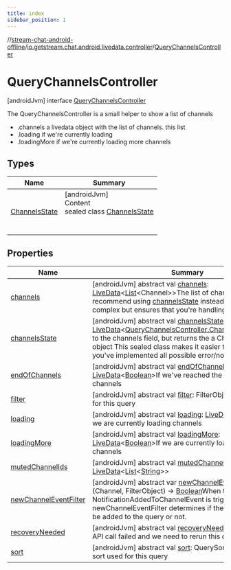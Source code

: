 ```yaml
---
title: index
sidebar_position: 1
---
```

//[stream-chat-android-offline](../../../index.md)/[io.getstream.chat.android.livedata.controller](../index.md)/[QueryChannelsController](index.md)



# QueryChannelsController  
 [androidJvm] interface [QueryChannelsController](index.md)

The QueryChannelsController is a small helper to show a list of channels

<ul><li>.channels a livedata object with the list of channels. this list</li><li>.loading if we're currently loading</li><li>.loadingMore if we're currently loading more channels</li></ul>   


## Types  
  
|  Name |  Summary | 
|---|---|
| <a name="io.getstream.chat.android.livedata.controller/QueryChannelsController.ChannelsState///PointingToDeclaration/"></a>[ChannelsState](ChannelsState/index.md)| <a name="io.getstream.chat.android.livedata.controller/QueryChannelsController.ChannelsState///PointingToDeclaration/"></a>[androidJvm]  <br/>Content  <br/>sealed class [ChannelsState](ChannelsState/index.md)  <br/><br/><br/>|


## Properties  
  
|  Name |  Summary | 
|---|---|
| <a name="io.getstream.chat.android.livedata.controller/QueryChannelsController/channels/#/PointingToDeclaration/"></a>[channels](channels.md)| <a name="io.getstream.chat.android.livedata.controller/QueryChannelsController/channels/#/PointingToDeclaration/"></a> [androidJvm] abstract val [channels](channels.md): [LiveData](https://developer.android.com/reference/kotlin/androidx/lifecycle/LiveData.html)&lt;[List](https://kotlinlang.org/api/latest/jvm/stdlib/kotlin.collections/-list/index.html)&lt;Channel&gt;&gt;The list of channels Typically we recommend using [channelsState](channelsState.md) instead, it's a bit more complex but ensures that you're handling all edge cases   <br/>|
| <a name="io.getstream.chat.android.livedata.controller/QueryChannelsController/channelsState/#/PointingToDeclaration/"></a>[channelsState](channelsState.md)| <a name="io.getstream.chat.android.livedata.controller/QueryChannelsController/channelsState/#/PointingToDeclaration/"></a> [androidJvm] abstract val [channelsState](channelsState.md): [LiveData](https://developer.android.com/reference/kotlin/androidx/lifecycle/LiveData.html)&lt;[QueryChannelsController.ChannelsState](ChannelsState/index.md)&gt;Similar to the channels field, but returns the a ChannelsState object This sealed class makes it easier to verify that you've implemented all possible error/no result states   <br/>|
| <a name="io.getstream.chat.android.livedata.controller/QueryChannelsController/endOfChannels/#/PointingToDeclaration/"></a>[endOfChannels](endOfChannels.md)| <a name="io.getstream.chat.android.livedata.controller/QueryChannelsController/endOfChannels/#/PointingToDeclaration/"></a> [androidJvm] abstract val [endOfChannels](endOfChannels.md): [LiveData](https://developer.android.com/reference/kotlin/androidx/lifecycle/LiveData.html)&lt;[Boolean](https://kotlinlang.org/api/latest/jvm/stdlib/kotlin/-boolean/index.html)&gt;If we've reached the end of the channels   <br/>|
| <a name="io.getstream.chat.android.livedata.controller/QueryChannelsController/filter/#/PointingToDeclaration/"></a>[filter](filter.md)| <a name="io.getstream.chat.android.livedata.controller/QueryChannelsController/filter/#/PointingToDeclaration/"></a> [androidJvm] abstract val [filter](filter.md): FilterObjectThe filter used for this query   <br/>|
| <a name="io.getstream.chat.android.livedata.controller/QueryChannelsController/loading/#/PointingToDeclaration/"></a>[loading](loading.md)| <a name="io.getstream.chat.android.livedata.controller/QueryChannelsController/loading/#/PointingToDeclaration/"></a> [androidJvm] abstract val [loading](loading.md): [LiveData](https://developer.android.com/reference/kotlin/androidx/lifecycle/LiveData.html)&lt;[Boolean](https://kotlinlang.org/api/latest/jvm/stdlib/kotlin/-boolean/index.html)&gt;If we are currently loading channels   <br/>|
| <a name="io.getstream.chat.android.livedata.controller/QueryChannelsController/loadingMore/#/PointingToDeclaration/"></a>[loadingMore](loadingMore.md)| <a name="io.getstream.chat.android.livedata.controller/QueryChannelsController/loadingMore/#/PointingToDeclaration/"></a> [androidJvm] abstract val [loadingMore](loadingMore.md): [LiveData](https://developer.android.com/reference/kotlin/androidx/lifecycle/LiveData.html)&lt;[Boolean](https://kotlinlang.org/api/latest/jvm/stdlib/kotlin/-boolean/index.html)&gt;If we are currently loading more channels   <br/>|
| <a name="io.getstream.chat.android.livedata.controller/QueryChannelsController/mutedChannelIds/#/PointingToDeclaration/"></a>[mutedChannelIds](mutedChannelIds.md)| <a name="io.getstream.chat.android.livedata.controller/QueryChannelsController/mutedChannelIds/#/PointingToDeclaration/"></a> [androidJvm] abstract val [mutedChannelIds](mutedChannelIds.md): [LiveData](https://developer.android.com/reference/kotlin/androidx/lifecycle/LiveData.html)&lt;[List](https://kotlinlang.org/api/latest/jvm/stdlib/kotlin.collections/-list/index.html)&lt;[String](https://kotlinlang.org/api/latest/jvm/stdlib/kotlin/-string/index.html)&gt;&gt;   <br/>|
| <a name="io.getstream.chat.android.livedata.controller/QueryChannelsController/newChannelEventFilter/#/PointingToDeclaration/"></a>[newChannelEventFilter](newChannelEventFilter.md)| <a name="io.getstream.chat.android.livedata.controller/QueryChannelsController/newChannelEventFilter/#/PointingToDeclaration/"></a> [androidJvm] abstract var [newChannelEventFilter](newChannelEventFilter.md): (Channel, FilterObject) -&gt; [Boolean](https://kotlinlang.org/api/latest/jvm/stdlib/kotlin/-boolean/index.html)When the NotificationAddedToChannelEvent is triggered the newChannelEventFilter determines if the channel should be added to the query or not.   <br/>|
| <a name="io.getstream.chat.android.livedata.controller/QueryChannelsController/recoveryNeeded/#/PointingToDeclaration/"></a>[recoveryNeeded](recoveryNeeded.md)| <a name="io.getstream.chat.android.livedata.controller/QueryChannelsController/recoveryNeeded/#/PointingToDeclaration/"></a> [androidJvm] abstract val [recoveryNeeded](recoveryNeeded.md): [Boolean](https://kotlinlang.org/api/latest/jvm/stdlib/kotlin/-boolean/index.html)If the API call failed and we need to rerun this query   <br/>|
| <a name="io.getstream.chat.android.livedata.controller/QueryChannelsController/sort/#/PointingToDeclaration/"></a>[sort](sort.md)| <a name="io.getstream.chat.android.livedata.controller/QueryChannelsController/sort/#/PointingToDeclaration/"></a> [androidJvm] abstract val [sort](sort.md): QuerySort&lt;Channel&gt;The sort used for this query   <br/>|

